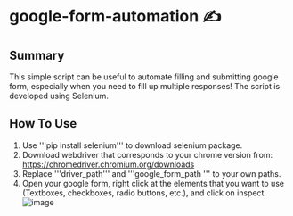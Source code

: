 # google-form-automation ✍️

## Summary
This simple script can be useful to automate filling and submitting google form, especially when you need to fill up multiple responses! 
The script is developed using Selenium.

## How To Use
1. Use '''pip install selenium''' to download selenium package.
2. Download webdriver that corresponds to your chrome version from: https://chromedriver.chromium.org/downloads
3. Replace '''driver_path''' and '''google_form_path ''' to your own paths.
4. Open your google form, right click at the  elements that you want to use (Textboxes, checkboxes, radio buttons, etc.), and click on inspect.
![image](https://github.com/Jy158654/google-form-automation/assets/77066380/289f664a-ff6d-4458-bda2-9bc5d6abc79c)
